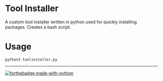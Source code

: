 # Tool Installer
A custom tool installer written in python used for quickly installing packages.
Creates a bash script.

# Usage
```
python3 toolinstaller.py
```
<hr>

[![forthebadge made-with-python](http://ForTheBadge.com/images/badges/made-with-python.svg)](https://www.python.org/)
